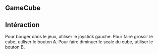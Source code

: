 ## GameCube

## Intéraction

Pour bouger dans le jeux, utiliser le joystick gauche.
Pour faire grossir le cube, utiliser le bouton A.
Pour faire diminuer le scale du cube, utiliser le bouton B.
